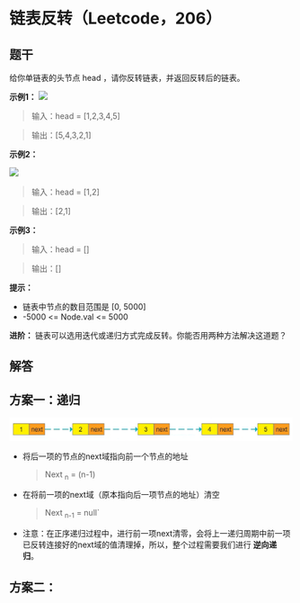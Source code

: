 # 链表反转（Leetcode，206）
## 题干
给你单链表的头节点 head ，请你反转链表，并返回反转后的链表。

**示例1：**
![](../../../../../AppData/Local/Temp/rev1ex1.jpg)
> 输入：head = [1,2,3,4,5]

> 输出：[5,4,3,2,1]

**示例2：**

![](../../../../../AppData/Local/Temp/rev1ex2.jpg)

>输入：head = [1,2]

>输出：[2,1]

**示例3：**

>输入：head = []

> 输出：[]

**提示：**
- 链表中节点的数目范围是 [0, 5000]
- -5000 <= Node.val <= 5000

**进阶：** 链表可以选用迭代或递归方式完成反转。你能否用两种方法解决这道题？

## 解答
## 方案一：递归
![img.png](picture/img.png)
- 将后一项的节点的next域指向前一个节点的地址

    >Next <sub>n</sub> = (n-1) 
- 在将前一项的next域（原本指向后一项节点的地址）清空

    >Next <sub>n-1</sub> = null`
- 注意：在正序递归过程中，进行前一项next清零，会将上一递归周期中前一项已反转连接好的next域的值清理掉，所以，整个过程需要我们进行 **逆向递归**。

## 方案二：